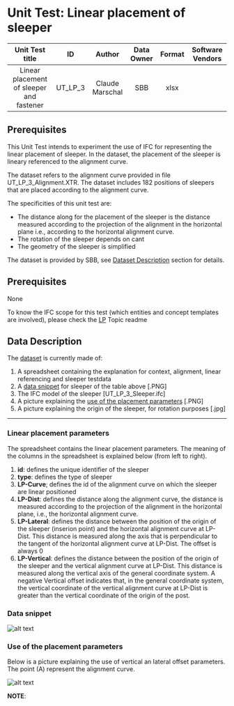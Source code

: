 # Unit Test: Linear placement of sleeper

|       Unit Test title     | ID | Author | Data Owner | Format | Software Vendors |
|:-------------------------:|:--:|:------:| :---------:| :-----:| :---------------:|
|  Linear placement of sleeper and fastener |   UT_LP_3 | Claude Marschal | SBB | xlsx | |

## Prerequisites
This Unit Test intends to experiment the use of IFC for representing the linear placement of sleeper. In the dataset, the placement of the sleeper is lineary referenced to the alignment curve. 

The dataset refers to the alignment curve provided in file UT_LP_3_Alignment.XTR. The dataset includes 182 positions of sleepers that are placed according to the alignment curve. 

The specificities of this unit test are:
- The distance along for the placement of the sleeper is the distance measured according to the projection of the alignment in the horizontal plane i.e., according to the horizontal alignment curve.
- The rotation of the sleeper depends on cant
- The geometry of the sleeper is simplified

The dataset is provided by SBB, see [Dataset Description](#data-description) section for details.


## Prerequisites
None

To know the IFC scope for this test (which entities and concept templates are involved), please check the [LP](https://github.com/IFCRail/IFC-Rail-Unit-Test/blob/master/2_Linear%20placement%20(LP)/readme.md) Topic readme

## Data Description

The [dataset](https://github.com/IFCRail/IFC-Rail-Unit-Test/tree/master/2_Linear%20placement%20(LP)/UT_LP_3/Dataset) is currently made of:
1. A spreadsheet containing the  explanation for context, alignment, linear referencing and sleeper testdata
2. A [data snippet](#data-snippet) for sleeper of the table above [.PNG]
3. The IFC model of the sleeper [UT_LP_3_Sleeper.ifc]
5. A picture explaining the [use of the placement parameters](#use-of-the-placement-parameters) [.PNG]
6. A picture explaining the origin of the sleeper, for rotation purposes [.jpg]

---
### Linear placement parameters

The spreadsheet contains the linear placement parameters. The meaning of the columns in the spreadsheet is explained below (from left to right).

1. **id**: defines the unique identifier of the sleeper
2. **type**: defines the type of sleeper
3. **LP-Curve**; defines the id of the alignment curve on which the sleeper are linear positioned
4. **LP-Dist**: defines the distance along the alignment curve, the distance is measured according to the projection of the alignment in the horizontal plane, i.e., the horizontal alignment curve.
5. **LP-Lateral**: defines the distance between the position of the origin of the sleeper (inserion point) and the horizontal alignment curve at LP-Dist. This distance is measured along the axis that is perpendicular to the tangent of the horizontal alignment curve at LP-Dist. The offset is always 0
6. **LP-Vertical**: defines the distance between the position of the origin of the sleeper and the vertical alignment curve at LP-Dist. This distance is measured along the vertical axis of the general coordinate system. A negative Vertical offset indicates that, in the general coordinate system, the vertical coordinate of the vertical alignment curve at LP-Dist is greater than the vertical coordinate of the origin of the post. 

### Data snippet
![alt text](https://github.com/IFCRail/IFC-Rail-Unit-Test/blob/master/2_Linear%20placement%20(LP)/UT_LP_3/Dataset/UT_LP_3_Sleeper.png)

### Use of the placement parameters
Below is a picture explaining the use of vertical an lateral offset parameters. The point (A) represent the alignment curve.

![alt text](https://github.com/IFCRail/IFC-Rail-Unit-Test/blob/master/2_Linear%20placement%20(LP)/UT_LP_3/Dataset/UT_LP_3_Positioning.png)

**NOTE**:




